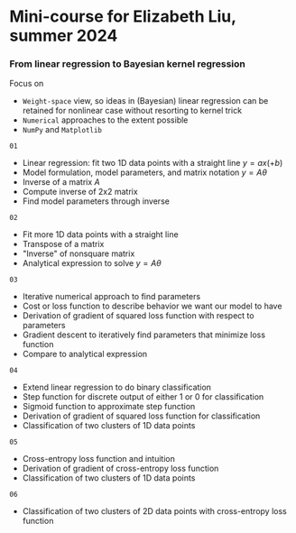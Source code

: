 # Mini-course for Elizabeth Liu, summer 2024

### From linear regression to Bayesian kernel regression

Focus on
* `Weight-space` view, so ideas in (Bayesian) linear regression can be retained for nonlinear case without resorting to kernel trick
* `Numerical` approaches to the extent possible
* `NumPy` and `Matplotlib`

`01`
* Linear regression: fit two 1D data points with a straight line $y=ax (+b)$
* Model formulation, model parameters, and matrix notation $y=A\theta$
* Inverse of a matrix $A$
* Compute inverse of 2x2 matrix
* Find model parameters through inverse

`02`
* Fit more 1D data points with a straight line
* Transpose of a matrix
* "Inverse" of nonsquare matrix
* Analytical expression to solve $y=A\theta$

`03`
* Iterative numerical approach to find parameters
* Cost or loss function to describe behavior we want our model to have
* Derivation of gradient of squared loss function with respect to parameters
* Gradient descent to iteratively find parameters that minimize loss function
* Compare to analytical expression

`04`
* Extend linear regression to do binary classification
* Step function for discrete output of either 1 or 0 for classification
* Sigmoid function to approximate step function
* Derivation of gradient of squared loss function for classification
* Classification of two clusters of 1D data points

`05`
* Cross-entropy loss function and intuition
* Derivation of gradient of cross-entropy loss function
* Classification of two clusters of 1D data points

`06`
* Classification of two clusters of 2D data points with cross-entropy loss function

